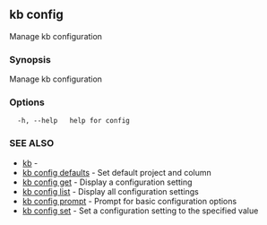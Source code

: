 ## kb config

Manage kb configuration

### Synopsis

Manage kb configuration

### Options

```
  -h, --help   help for config
```

### SEE ALSO

* [kb](kb.md)	 - 
* [kb config defaults](kb_config_defaults.md)	 - Set default project and column
* [kb config get](kb_config_get.md)	 - Display a configuration setting
* [kb config list](kb_config_list.md)	 - Display all configuration settings
* [kb config prompt](kb_config_prompt.md)	 - Prompt for basic configuration options
* [kb config set](kb_config_set.md)	 - Set a configuration setting to the specified value

